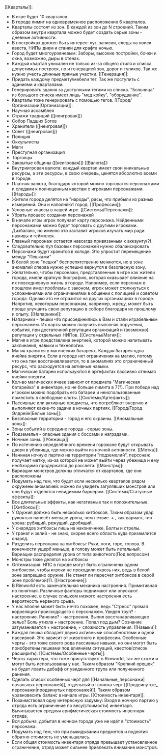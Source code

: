 [[Кварталы]]:
- В игре будет 10 кварталов.
- В городе лимит на одновременное расположение 6 кварталов.
- Кварталы состоят из зон. В каждой из зон до N строений. Таким образом внутри квартала можно будет создать серые зоны - дневные активности.
- В постройках должен быть интерес: лут, записки, следы на поиск квеста, НИПы днем и станки для крафта ночью.
- Город будет многоуровневым: Заборы, высокие постройки, бочки и окна, возможно, дыры в стенах.
 - Каждый квартал уникален не только из-за общего стиля и списка допустимых построек, но и генерацией зон, дорог и тупиков. Так же нужно учесть длинные прямые участки.
[[Генерация]]:
- Придать каждому предмету/мебели тег. Так же поступить с зданиями и кварталами.
- Генерировать здания за доступными тегами из списка. "Больница" из большого списка имеет лишь "мед койку", "оборудвание".
- Кварталы тоже генерировать с помощью тегов.
[[Город/Организации|Организации]]:
- Научная ассамблея
- Стражи традиций ([[неигровая]])
- Собор Падших Богов
- Хранители ([[неигровая]])
- Совет ([[неигровая]])
- Полиция
- Оккультисты
- Маги
- Преступная организация
- Торговцы
- Закрытые общины ([[неигровая]])
[[Валюта]]:
- Внутриигровая валюта: каждый квартал имеет свои уникальные ресурсы, а эти ресурсы, в свою очередь, ценятся абсолютно всеми в городе.
- Платная валюта, благодаря которой можно торговатся персонажами и следами к полноценным квестам с игроками персонажами.
[[Народы]]:
- Жители города делятся на "народы", расы, что прибыли из разных измерений. Они и наполняют город.
[[Профессии]]:
- Условные классы в нашей игре.
[[Системы/Персонажи]]:
- Убрать процесс создания персонажей
- В начале игры игрок получает карту персонажа. Найденными персонажами можно будет торговать с другими игроками. Дизбаланс, но именно это заставит игроков изучать мир ради наживы и геймплея.
- Главный персонаж остается навсегда привязанным к аккаунту(?).
- Следовательно пул базовых персонажей нужно сбалансировать
- Персонажи будут хранится в колоде. Это упростит перемещение между "Пешками"
- В белой зоне "пешки" беспрепятственно меняются, но в зоне аномалий сперва нужно успешно вернутся в безопасную зону.
- Желательно, чтобы персонажи, представленные в игре как жители города, имели краткую биографию, которая оказывает влияние на их повседневную жизнь в городе. Например, если персонаж в прошлом имел проблемы с законом, игрок может столкнуться с усложнениями или ограничениями в общении с полицией и советом города. Однако это не отразится на других организациях в городе. Напротив, некоторым персонажам, например, жрецу, может быть проще улучшить свою репутацию в соборе благодаря их прошлому и опыту.
[[Напарники]]:
- Напарники - пешки что присоединились к Вам и стали играбельным персонажем. Их карты можно получить выполняя поручения, события, при достаточной репутации организаций и (возможно) репутации у отдельных НИПов.
[[Системы/Магия]]:
- Магия в игре представлена энергией, которой можно напитывать заклинания, навыки и технологии.
- Магия хранится в магических батареях. Каждая батарея одна ячейка энергии. Если в городе нет ограничения на магию, потому что она там восстанавливается, то в аномалиях это ограниченный ресурс, что расходуется на активные навыки.
- Магические батареи используются в артефактах пассивно отнимая ячейки энергии.
- Кол-во магических ячеек зависит от предмета "Магическая батарейка" в инвентаре, но не больше лимита в 7(?). При победе над игроком можно подобрать его батареи и неиспользованные поместить в свободные слоты.
[[Системы/Артефакты]]:
- Пассивные или активные предметы, что потребляют энергию и выполняют какие-то задачи в ночных партиях.
[[Город/Город Элдрейн|Белые зоны]]:
- Безопасные территории - город и его окраины.
[[Аномальные зоны]]:
- Зоны событий в середине города - серые зоны.
- Подземелья - опасные здания с боссами и наградами.
- Ночные зоны.
[[Убежища]]:
- По истечению определённого времени горожане будут открывать двери в убежища, где можно выйти из ночной активности.
[[Метка]]:
- Начиная ночную партию на территории "подземелий", персонаж получает метку, из-за которой не может выйти через убежища и ему необходимо продержатся до рассвета.
[[Монстры]]:
- Вариации монстров должны отличатся от кварталов, где они расположены
- Подумать над тем, что будет если несколько кварталов рядом окружены аномалией: можно ли увидеть загулявших монстров или они будут отделятся невидимым барьером.
[[Системы/Статусные эффекты]]:
- Все длительные эффекты, как негативные так и положительные.
[[Хитбоксы]]:
- У Оружия должно быть несколько хитбоксов. Таким образом удар рукоятью нанесёт меньше урона, чем лезвие. + , как вариант, тип урона: рубящий, режущий, дробящий. 
- У снарядов хитбоксы лишь на наконечнике. Болты и стрелы.
- У гранат и зелий - не знаю, скорее всего область куда приземлится снаряд.
- Разделить персонажа на хитбоксы: Руки, ноги, торс, голова. В конечности ущерб меньше, в голову может быть летальный. Вариации распределия урона от типа животного(Под вопросом)
- Монстры тоже делятся на хитбоксы
- Оптимизация: НПС в городе могут быть ограничены одним хитбоксом, чтобы игроки не проходили сквозь них, ведь в белой зоне запрещено оружие. Не станет ли пересчет хитбоксов в серой зоне проблемой(?).
[[Настроение]]:
- В Rimworld есть замечательная механика настроения. Примитивная но понятная. Различные факторы поднимают или опускают настроение. в случае слишком низкого настроения есть вероятность нервного срыва.
- У нас вполне может быть нечто похожее, ведь "Стресс" прямая корреляция происходящего с персонажем. Увидел труп? - настроение. Ранение? - настроения. Выпил восстанавливающее зелье? Боль утихла + настроение. Попал под дым? Сознание затуманивается + настроение, + сложность управления.
[[Навыки]]:
- Каждая пешка обладает двумя активными способностями и одной пассивной. Это зависит от животного и профессии. Особенные черты - это тоже своего рода пассивные навыки, но они могут быть приобретены пешками под влиянием ситуаций, квестов(список расширить). 
[[Системы/Особенные черты]]:
- Черты характера, что тоже присутствуют в Rimworld, так же схожи и могут быть использованы у нас. Таким образом "Крепкий орешек" не будет ловить дебафф от увиденного трупа или полученного ранения.
- Сделать список особенных черт для [[Начальные_персонажи|начальных персонажей]], отдельный от списка черт [[Продвинутые_ персонажи|продвинутых персонажей]]. Таким образом уравновесить баланс в начале игры.
[[Стоимость инвентаря]]:
- Позаимствовал одну интересную задумку: Входя в ночную партию у отряда есть ограничение по весу(стоимости) инвентаря. Вычитывается средняя арифметическая стоимость инвентаря отряда. 
- Вся добыча, добытая в ночном городе уже не идёт в "стоимость" персонажа. 
- Подумать над тем, что при выкидывании предметов и поднятия обратно стоимость не уменьшалась.
- Если общая стоимость инвентаря отряда превышает установленное ограничение, отряд может сильнее привлекать внимание монстров.